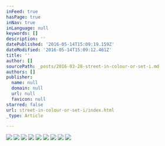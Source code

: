 ```yaml
---
inFeed: true
hasPage: true
inNav: true
inLanguage: null
keywords: []
description: ''
datePublished: '2016-05-14T15:09:19.159Z'
dateModified: '2016-05-14T15:09:12.481Z'
title: ''
author: []
sourcePath: _posts/2016-03-28-street-in-colour-or-set-i.md
authors: []
publisher:
  name: null
  domain: null
  url: null
  favicon: null
starred: false
url: street-in-colour-or-set-i/index.html
_type: Article

---
```

![](https://the-grid-user-content.s3-us-west-2.amazonaws.com/df8a5274-07ac-42ad-80e9-7d0b766ee8fc.jpg)
![](https://the-grid-user-content.s3-us-west-2.amazonaws.com/19708ce0-674a-4f94-bc89-41ca7fc43645.jpg)
![](https://the-grid-user-content.s3-us-west-2.amazonaws.com/8d52ac07-3280-4be7-8718-991843ab7b81.jpg)
![](https://the-grid-user-content.s3-us-west-2.amazonaws.com/3057bb65-e69d-4818-9ce1-27463a723e5e.jpg)
![](https://the-grid-user-content.s3-us-west-2.amazonaws.com/df06b537-6a68-47c3-88b9-5381f9777e16.jpg)
![](https://the-grid-user-content.s3-us-west-2.amazonaws.com/33f54191-c876-4781-960e-cbcaf83c59f9.jpg)
![](https://the-grid-user-content.s3-us-west-2.amazonaws.com/5fc73f7e-407d-4c23-bfd6-52646ee5066a.jpg)
![](https://the-grid-user-content.s3-us-west-2.amazonaws.com/0bb53de4-42f5-4629-931e-209b2c55e0a2.jpg)
![](https://the-grid-user-content.s3-us-west-2.amazonaws.com/1f8f5615-0512-487f-aca5-d27b10604d22.jpg)